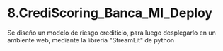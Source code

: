 # 8.CrediScoring_Banca_Ml_Deploy
Se diseño un modelo de riesgo crediticio, para luego desplegarlo en un ambiente web, mediante la libreria "StreamLit" de python

